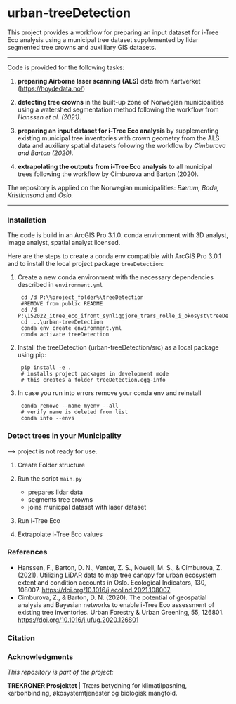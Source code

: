 urban-treeDetection
==============================


This project provides a workflow for preparing an input dataset for i-Tree Eco analysis using a municipal tree dataset supplemented by lidar segmented tree crowns and auxilliary GIS datasets.

------------

Code is provided for the following tasks:

1. **preparing Airborne laser scanning (ALS)** data from Kartverket (<https://hoydedata.no/>)

2. **detecting tree crowns** in the built-up zone of Norwegian municipalities using a watershed segmentation method following the workflow from *Hanssen et al. (2021)*.

4. **preparing an input dataset for i-Tree Eco analysis** by supplementing existing municipal tree inventories with crown geometry from the ALS data and auxiliary spatial datasets following the workflow by *Cimburova and Barton (2020).*  

4. **extrapolating the outputs from i-Tree Eco analysis** to all municipal trees following the workflow by Cimburova and Barton (2020).    

The repository is applied on the Norwegian municipalities: *Bærum, Bodø, Kristiansand* and *Oslo.* 

------------

### Installation 

The code is build in an ArcGIS Pro 3.1.0. conda environment with 3D analyst, image analyst, spatial analyst licensed. 

Here are the steps to create a conda env compatible with ArcGIS Pro 3.0.1 and to install the local project package `treeDetection`:

1. Create a new conda environment with the necessary dependencies described in `environment.yml`
    
        cd /d P:\%project_folder%\treeDetection
        #REMOVE from public README 
        cd /d P:\152022_itree_eco_ifront_synliggjore_trars_rolle_i_okosyst\treeDetection
        cd ...\urban-treeDetection
        conda env create environment.yml
        conda activate treeDetection

2. Install the treeDetection (urban-treeDetection/src) as a local package using pip:

        pip install -e .
        # installs project packages in development mode 
        # this creates a folder treeDetection.egg-info

3. In case you run into errors remove your conda env and reinstall 

        conda remove --name myenv --all
        # verify name is deleted from list
        conda info --envs

### Detect trees in your Municipality 
--> project is not ready for use. 

1. Create Folder structure

2. Run the script `main.py`
    - prepares lidar data
    - segments tree crowns
    - joins municpal dataset with laser dataset

3. Run i-Tree Eco 

4. Extrapolate i-Tree Eco values 

### References 
- Hanssen, F., Barton, D. N., Venter, Z. S., Nowell, M. S., & Cimburova, Z. (2021). Utilizing LiDAR data to map tree canopy for urban ecosystem extent and condition accounts in Oslo. Ecological Indicators, 130, 108007. https://doi.org/10.1016/j.ecolind.2021.108007
- Cimburova, Z., & Barton, D. N. (2020). The potential of geospatial analysis and Bayesian networks to enable i-Tree Eco assessment of existing tree inventories. Urban Forestry & Urban Greening, 55, 126801. https://doi.org/10.1016/j.ufug.2020.126801

### Citation 

### Acknowledgments

*This repository is part of the project:*

**TREKRONER Prosjektet** | Trærs betydning for klimatilpasning, karbonbinding, økosystemtjenester og biologisk mangfold. 


